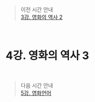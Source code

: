 > 이전 시간 안내  
> [3강. 영화의 역사 2](./03_History_of_Movies2.md)  

<br>

# 4강. 영화의 역사 3  

<br>

> 다음 시간 안내  
> [5강. 영화언어](./05_Cinematic_Language.md)  